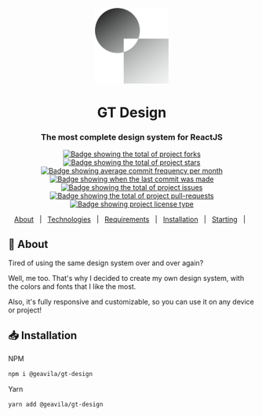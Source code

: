 <div align="center">
  <a href="https://github.com/gabrieldeavila/gt-design" rel="noopener" target="_blank"><img width="150" src="docs/public/static/logo.svg" alt="GT Design logo"></a>
  <h1>GT Design</h1>

  <h3>
    The most complete design system for ReactJS
  </h3>
</div>

<p align="center">
  <a href="https://github.com/gabrieldeavila/gt-design/fork" target="_blank">
    <img src="https://img.shields.io/github/forks/gabrieldeavila/gt-design?" alt="Badge showing the total of project forks"/>
  </a>

  <a href="https://github.com/gabrieldeavila/gt-design/stargazers" target="_blank">
    <img src="https://img.shields.io/github/stars/gabrieldeavila/gt-design?" alt="Badge showing the total of project stars"/>
  </a>

  <a href="https://github.com/gabrieldeavila/gt-design/commits/main" target="_blank">
    <img src="https://img.shields.io/github/commit-activity/m/gabrieldeavila/gt-design?" alt="Badge showing average commit frequency per month"/>
  </a>

  <a href="https://github.com/gabrieldeavila/gt-design/commits/main" target="_blank">
    <img src="https://img.shields.io/github/last-commit/gabrieldeavila/gt-design?" alt="Badge showing when the last commit was made"/>
  </a>

  <a href="https://github.com/gabrieldeavila/gt-design/issues" target="_blank">
    <img src="https://img.shields.io/github/issues/gabrieldeavila/gt-design?" alt="Badge showing the total of project issues"/>
  </a>

  <a href="https://github.com/gabrieldeavila/gt-design/pulls" target="_blank">
    <img src="https://img.shields.io/github/issues-pr/gabrieldeavila/gt-design?" alt="Badge showing the total of project pull-requests"/>
  </a>

  <a href="https://github.com/gabrieldeavila/gt-design/blob/master/LICENSE.md" target="_blank">
    <img alt="Badge showing project license type" src="https://img.shields.io/github/license/gabrieldeavila/gt-design?color=f85149">
  </a>
</p>

<p align="center">
  <a href="#dart-about">About</a> &#xa0; | &#xa0;
  <a href="#inbox_tray-main-technologies">Technologies</a> &#xa0; | &#xa0;
  <a href="#white_check_mark-requirements">Requirements</a> &#xa0; | &#xa0;
  <a href="#inbox_tray-installation">Installation</a> &#xa0; | &#xa0;
  <a href="#checkered_flag-starting">Starting</a> &#xa0; | &#xa0;

  <!-- <a href="">Contributing</a> -->
</p>

## :dart: About

Tired of using the same design system over and over again?

Well, me too. That's why I decided to create my own design system, with the colors and fonts that I like the most.

Also, it's fully responsive and customizable, so you can use it on any device or project!

<!-- to do: create website -->
<!-- Want to see it in action? [Click here](https://gabrieldeavila.github.io/gt-design/) -->

## :inbox_tray: Installation

NPM

```bash
npm i @geavila/gt-design
```

Yarn

```bash
yarn add @geavila/gt-design
```
